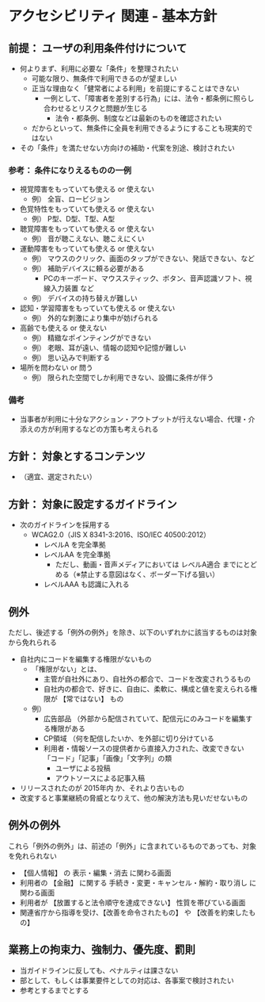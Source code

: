 # アクセシビリティ 関連 - 基本方針

## 前提： ユーザの利用条件付けについて

* 何よりまず、利用に必要な「条件」を整理されたい
  * 可能な限り、無条件で利用できるのが望ましい
  * 正当な理由なく「健常者による利用」を前提にすることはできない
    * 一例として、「障害者を差別する行為」には、法令・都条例に照らし合わせるとリスクと問題が生じる
      * 法令・都条例、制度などは最新のものを確認されたい
  * だからといって、無条件に全員を利用できるようにすることも現実的ではない
* その「条件」を満たせない方向けの補助・代案を別途、検討されたい


### 参考： 条件になりえるものの一例

* 視覚障害をもっていても使える or 使えない
  * 例） 全盲、ロービジョン
* 色覚特性をもっていても使える or 使えない
  * 例） P型、D型、T型、A型
* 聴覚障害をもっていても使える or 使えない
  * 例） 音が聴こえない、聴こえにくい
* 運動障害をもっていても使える or 使えない
  * 例） マウスのクリック、画面のタップができない、発話できない、など
  * 例） 補助デバイスに頼る必要がある
    * PCのキーボード、マウススティック、ボタン、音声認識ソフト、視線入力装置 など
  * 例） デバイスの持ち替えが難しい
* 認知・学習障害をもっていても使える or 使えない
  * 例） 外的な刺激により集中が妨げられる
* 高齢でも使える or 使えない
  * 例） 精緻なポインティングができない
  * 例） 老眼、耳が遠い、情報の認知や記憶が難しい
  * 例） 思い込みで判断する
* 場所を問わない or 問う
  * 例） 限られた空間でしか利用できない、設備に条件が伴う


### 備考

* 当事者が利用に十分なアクション・アウトプットが行えない場合、代理・介添えの方が利用するなどの方策も考えられる


## 方針： 対象とするコンテンツ

* （適宜、選定されたい）

## 方針： 対象に設定するガイドライン

* 次のガイドラインを採用する
  * WCAG2.0（JIS X 8341-3:2016、ISO/IEC 40500:2012）
    * レベルA を完全準拠
    * レベルAA を完全準拠
      * ただし、動画・音声メディアにおいては レベルA適合 までにとどめる（※禁止する意図はなく、ボーダー下げる狙い）
    * レベルAAA も認識に入れる

## 例外

ただし、後述する「例外の例外」を除き、以下のいずれかに該当するものは対象から免れられる

* 自社内にコードを編集する権限がないもの
  * 「権限がない」とは、
    * 主管が自社外にあり、自社外の都合で、コードを改変されうるもの
    * 自社内の都合で、好きに、自由に、柔軟に、構成と値を変えられる権限が 【常ではない】 もの
  * 例）
    * 広告部品 （外部から配信されていて、配信元にのみコードを編集する権限がある
    * CP領域 （何を配信したいか、を外部に切り分けている
    * 利用者・情報ソースの提供者から直接入力された、改変できない「コード」「記事」「画像」「文字列」の類
      * ユーザによる投稿
      * アウトソースによる記事入稿
* リリースされたのが 2015年内 か、それより古いもの
* 改変すると事業継続の脅威となりえて、他の解決方法も見いだせないもの

## 例外の例外

これら「例外の例外」は、前述の「例外」に含まれているものであっても、対象を免れられない

* 【個人情報】 の 表示・編集・消去 に関わる画面
* 利用者の 【金融】 に関する 手続き・変更・キャンセル・解約・取り消し に関わる画面
* 利用者が 【放置すると法令順守を達成できない】 性質を帯びている画面
* 関連省庁から指導を受け、【改善を命令されたもの】 や 【改善を約束したもの】

## 業務上の拘束力、強制力、優先度、罰則

* 当ガイドラインに反しても、ペナルティは課さない
* 部として、もしくは事業要件としての対応は、各事案で検討されたい
* 参考とするまでとする

